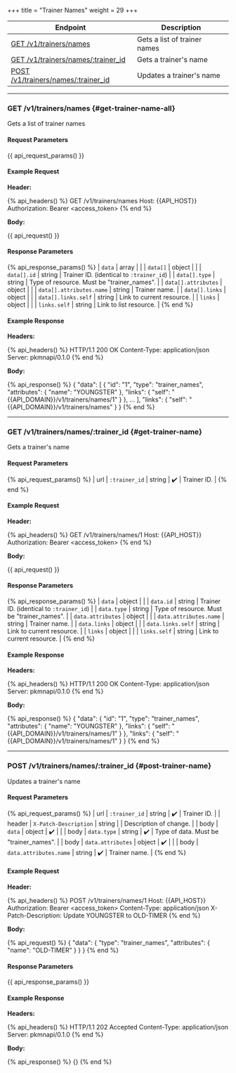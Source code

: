 +++
title = "Trainer Names"
weight = 29
+++

| Endpoint                                                  | Description                  |
|-----------------------------------------------------------|------------------------------|
| [GET /v1/trainers/names](#get-trainer-name-all)           | Gets a list of trainer names |
| [GET /v1/trainers/names/:trainer_id](#get-trainer-name)   | Gets a trainer's name        |
| [POST /v1/trainers/names/:trainer_id](#post-trainer-name) | Updates a trainer's name     |

---

### GET /v1/trainers/names {#get-trainer-name-all}

Gets a list of trainer names

#### Request Parameters

{{ api_request_params() }}

#### Example Request

**Header:**

{% api_headers() %}
GET /v1/trainers/names
Host: {{API_HOST}}
Authorization: Bearer <access_token>
{% end %}

**Body:**

{{ api_request() }}

#### Response Parameters

{% api_response_params() %}
| `data`                   | array  |                                            |
| `data[]`                 | object |                                            |
| `data[].id`              | string | Trainer ID. (identical to `:trainer_id`)   |
| `data[].type`            | string | Type of resource. Must be "trainer_names". |
| `data[].attributes`      | object |                                            |
| `data[].attributes.name` | string | Trainer name.                              |
| `data[].links`           | object |                                            |
| `data[].links.self`      | string | Link to current resource.                  |
| `links`                  | object |                                            |
| `links.self`             | string | Link to list resource.                     |
{% end %}

#### Example Response

**Headers:**

{% api_headers() %}
HTTP/1.1 200 OK
Content-Type: application/json
Server: pkmnapi/0.1.0
{% end %}

**Body:**

{% api_response() %}
{
    "data": [
        {
            "id": "1",
            "type": "trainer_names",
            "attributes": {
                "name": "YOUNGSTER"
            },
            "links": {
                "self": "{{API_DOMAIN}}/v1/trainers/names/1"
            }
        },
        ...
    ],
    "links": {
        "self": "{{API_DOMAIN}}/v1/trainers/names"
    }
}
{% end %}

---

### GET /v1/trainers/names/:trainer_id {#get-trainer-name}

Gets a trainer's name

#### Request Parameters

{% api_request_params() %}
| url | `:trainer_id` | string | ✔️ | Trainer ID. |
{% end %}

#### Example Request

**Header:**

{% api_headers() %}
GET /v1/trainers/names/1
Host: {{API_HOST}}
Authorization: Bearer <access_token>
{% end %}

**Body:**

{{ api_request() }}

#### Response Parameters

{% api_response_params() %}
| `data`                 | object |                                            |
| `data.id`              | string | Trainer ID. (identical to `:trainer_id`)   |
| `data.type`            | string | Type of resource. Must be "trainer_names". |
| `data.attributes`      | object |                                            |
| `data.attributes.name` | string | Trainer name.                              |
| `data.links`           | object |                                            |
| `data.links.self`      | string | Link to current resource.                  |
| `links`                | object |                                            |
| `links.self`           | string | Link to current resource.                  |
{% end %}

#### Example Response

**Headers:**

{% api_headers() %}
HTTP/1.1 200 OK
Content-Type: application/json
Server: pkmnapi/0.1.0
{% end %}

**Body:**

{% api_response() %}
{
    "data": {
        "id": "1",
        "type": "trainer_names",
        "attributes": {
            "name": "YOUNGSTER"
        },
        "links": {
            "self": "{{API_DOMAIN}}/v1/trainers/names/1"
        }
    },
    "links": {
        "self": "{{API_DOMAIN}}/v1/trainers/names/1"
    }
}
{% end %}

---

### POST /v1/trainers/names/:trainer_id {#post-trainer-name}

Updates a trainer's name

#### Request Parameters

{% api_request_params() %}
| url    | `:trainer_id`          | string | ✔️ | Trainer ID.                            |
| header | `X-Patch-Description`  | string |   | Description of change.                 |
| body   | `data`                 | object | ✔️ |                                        |
| body   | `data.type`            | string | ✔️ | Type of data. Must be "trainer_names". |
| body   | `data.attributes`      | object | ✔️ |                                        |
| body   | `data.attributes.name` | string | ✔️ | Trainer name.                          |
{% end %}

#### Example Request

**Header:**

{% api_headers() %}
POST /v1/trainers/names/1
Host: {{API_HOST}}
Authorization: Bearer <access_token>
Content-Type: application/json
X-Patch-Description: Update YOUNGSTER to OLD-TIMER
{% end %}

**Body:**

{% api_request() %}
{
    "data": {
        "type": "trainer_names",
        "attributes": {
            "name": "OLD-TIMER"
        }
    }
}
{% end %}

#### Response Parameters

{{ api_response_params() }}

#### Example Response

**Headers:**

{% api_headers() %}
HTTP/1.1 202 Accepted
Content-Type: application/json
Server: pkmnapi/0.1.0
{% end %}

**Body:**

{% api_response() %}
{}
{% end %}
